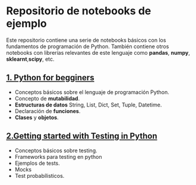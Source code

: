 # Repositorio de notebooks de ejemplo
Este repositorio contiene una serie de notebooks básicos con los fundamentos de programación de Python.
También contiene otros notebooks con librerías relevantes de este lenguaje como **pandas**, **numpy**, **sklearnt**,**scipy**, etc.


## [1. Python for begginers](https://github.com/pilarcode/notebooks/blob/dev/intro_python.ipynb)
- Conceptos básicos sobre el lenguaje de programación Python.
- Concepto de **mutabilidad**.  
- **Estructuras de datos** String, List, Dict, Set, Tuple, Datetime.
- Declaración de **funciones**.
- **Clases** y **objetos**.

## [2.Getting started with Testing in Python](https://github.com/pilarcode/notebooks/blob/dev/Testing.ipynb)
- Conceptos básicos sobre testing.
- Frameworks para testing en python
- Ejemplos de tests.
- Mocks
- Test probabílisticos.

